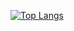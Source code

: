 [![Top Langs](https://github-readme-stats.vercel.app/api/top-langs/?username=monemiruku
)](https://github.com/anuraghazra/github-readme-stats)
